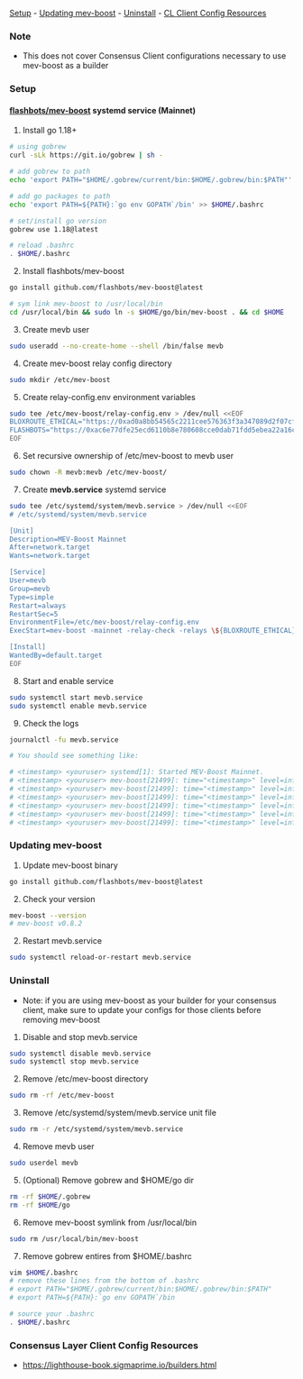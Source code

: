 [Setup](#Setup) - [Updating mev-boost](#Updating-mev-boost) - [Uninstall](#Uninstall ) - [CL Client Config Resources](#Consensus-Layer-Client-Config-Resources)

### Note
- This does not cover Consensus Client configurations necessary to use mev-boost as a builder

### Setup
#### [flashbots/mev-boost](https://github.com/flashbots/mev-boost#usage) systemd service (Mainnet)

1. Install go 1.18+
```zsh 
# using gobrew
curl -sLk https://git.io/gobrew | sh -

# add gobrew to path
echo 'export PATH="$HOME/.gobrew/current/bin:$HOME/.gobrew/bin:$PATH"' >> $HOME/.bashrc

# add go packages to path
echo 'export PATH=${PATH}:`go env GOPATH`/bin' >> $HOME/.bashrc

# set/install go version
gobrew use 1.18@latest

# reload .bashrc
. $HOME/.bashrc
```
2. Install flashbots/mev-boost
```zsh
go install github.com/flashbots/mev-boost@latest

# sym link mev-boost to /usr/local/bin
cd /usr/local/bin && sudo ln -s $HOME/go/bin/mev-boost . && cd $HOME
```
3. Create mevb user
```zsh
sudo useradd --no-create-home --shell /bin/false mevb
```
4. Create mev-boost relay config directory
```zsh
sudo mkdir /etc/mev-boost
```
5. Create relay-config.env environment variables
```zsh
sudo tee /etc/mev-boost/relay-config.env > /dev/null <<EOF
BLOXROUTE_ETHICAL="https://0xad0a8bb54565c2211cee576363f3a347089d2f07cf72679d16911d740262694cadb62d7fd7483f27afd714ca0f1b9118@bloxroute.ethical.blxrbdn.com"
FLASHBOTS="https://0xac6e77dfe25ecd6110b8e780608cce0dab71fdd5ebea22a16c0205200f2f8e2e3ad3b71d3499c54ad14d6c21b41a37ae@boost-relay.flashbots.net"
EOF
```
6. Set recursive ownership of /etc/mev-boost to mevb user
```zsh
sudo chown -R mevb:mevb /etc/mev-boost/
```
7. Create **mevb.service** systemd service
```zsh
sudo tee /etc/systemd/system/mevb.service > /dev/null <<EOF
# /etc/systemd/system/mevb.service 

[Unit]
Description=MEV-Boost Mainnet
After=network.target
Wants=network.target

[Service]
User=mevb
Group=mevb
Type=simple
Restart=always
RestartSec=5
EnvironmentFile=/etc/mev-boost/relay-config.env
ExecStart=mev-boost -mainnet -relay-check -relays \${BLOXROUTE_ETHICAL},\${FLASHBOTS}

[Install]
WantedBy=default.target
EOF
```
8. Start and enable service
```zsh
sudo systemctl start mevb.service
sudo systemctl enable mevb.service
```
9. Check the logs
```zsh
journalctl -fu mevb.service

# You should see something like:

# <timestamp> <youruser> systemd[1]: Started MEV-Boost Mainnet.
# <timestamp> <youruser> mev-boost[21499]: time="<timestamp>" level=info msg="mev-boost v0.8.2" module=cli
# <timestamp> <youruser> mev-boost[21499]: time="<timestamp>" level=info msg="Using genesis fork version: 0x00000000" module=cli
# <timestamp> <youruser> mev-boost[21499]: time="<timestamp>" level=info msg="using 2 relays" module=cli relays="[{0xad0a8bb54565c2211cee576363f3a347089d2f07cf72679d16911d740262694cadb62d7fd7483f27afd714ca0f1b9118 https://0xad0a8bb54565c2211cee576363f3a347089d2f07cf72679d16911d740262694cadb62d7fd7483f27afd714ca0f1b9118@bloxroute.ethical.blxrbdn.com} {0xac6e77dfe25ecd6110b8e780608cce0dab71fdd5ebea22a16c0205200f2f8e2e3ad3b71d3499c54ad14d6c21b41a37ae https://0xac6e77dfe25ecd6110b8e780608cce0dab71fdd5ebea22a16c0205200f2f8e2e3ad3b71d3499c54ad14d6c21b41a37ae@boost-relay.flashbots.net}]"
# <timestamp> <youruser> mev-boost[21499]: time="<timestamp>" level=info msg="Checking relay" module=service relay="https://0xad0a8bb54565c2211cee576363f3a347089d2f07cf72679d16911d740262694cadb62d7fd7483f27afd714ca0f1b9118@bloxroute.ethical.blxrbdn.com"
# <timestamp> <youruser> mev-boost[21499]: time="<timestamp>" level=info msg="Checking relay" module=service relay="https://0xac6e77dfe25ecd6110b8e780608cce0dab71fdd5ebea22a16c0205200f2f8e2e3ad3b71d3499c54ad14d6c21b41a37ae@boost-relay.flashbots.net"
# <timestamp> <youruser> mev-boost[21499]: time="<timestamp>" level=info msg="listening on localhost:18550" module=cli
```

### Updating mev-boost

1. Update mev-boost binary
```zsh
go install github.com/flashbots/mev-boost@latest
```
2. Check your version
```zsh
mev-boost --version
# mev-boost v0.8.2
```
2. Restart mevb.service
```zsh
sudo systemctl reload-or-restart mevb.service
```


### Uninstall 

- Note: if you are using mev-boost as your builder for your consensus client, make sure to update your configs for those clients before removing mev-boost

1. Disable and stop mevb.service
```zsh
sudo systemctl disable mevb.service
sudo systemctl stop mevb.service
```
2. Remove /etc/mev-boost directory
```zsh
sudo rm -rf /etc/mev-boost
```
3. Remove /etc/systemd/system/mevb.service unit file
```zsh
sudo rm -r /etc/systemd/system/mevb.service
```
4. Remove mevb user
```zsh
sudo userdel mevb
```
5. (Optional) Remove gobrew and $HOME/go dir
```zsh
rm -rf $HOME/.gobrew
rm -rf $HOME/go
```
6. Remove mev-boost symlink from /usr/local/bin
```zsh
sudo rm /usr/local/bin/mev-boost
```
7. Remove gobrew entires from $HOME/.bashrc
```zsh
vim $HOME/.bashrc
# remove these lines from the bottom of .bashrc
# export PATH="$HOME/.gobrew/current/bin:$HOME/.gobrew/bin:$PATH"
# export PATH=${PATH}:`go env GOPATH`/bin

# source your .bashrc
. $HOME/.bashrc
```

### Consensus Layer Client Config Resources

- https://lighthouse-book.sigmaprime.io/builders.html